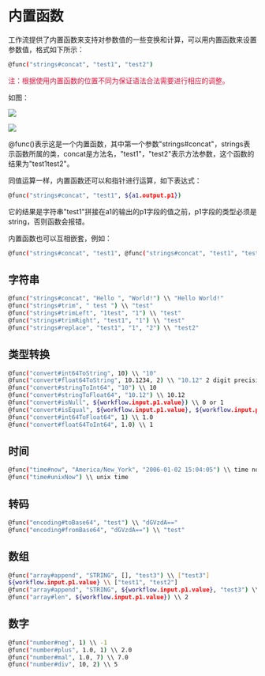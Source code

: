 # 内置函数 #

工作流提供了内置函数来支持对参数值的一些变换和计算，可以用内置函数来设置参数值，格式如下所示：
```bash
@func("strings#concat", "test1", "test2")
```
<font color=#DC143C>注：根据使用内置函数的位置不同为保证语法合法需要进行相应的调整。</font>

如图：

![](http://stepflow-docs.cn-bj.ufileos.com/inner001.png)

![](http://stepflow-docs.cn-bj.ufileos.com/inner002.png)


@func()表示这是一个内置函数，其中第一个参数"strings#concat"，strings表示函数所属的类，concat是方法名，"test1"，"test2"表示方法参数，这个函数的结果为"test1test2"。

同值运算一样，内置函数还可以和指针进行运算，如下表达式：
```bash
@func("strings#concat", "test1", ${a1.output.p1})
```
它的结果是字符串"test1"拼接在a1的输出的p1字段的值之前，p1字段的类型必须是string，否则函数会报错。

内置函数也可以互相嵌套，例如：
```bash
@func("strings#concat", "test1", @func("strings#concat", "test1", "test2"))
```

## 字符串 ##
```bash
@func("strings#concat", "Hello ", "World!") \\ "Hello World!"
@func("strings#trim", " test ") \\ "test"
@func("strings#trimLeft", "1test", "1") \\ "test"
@func("strings#trimRight", "test1", "1") \\ "test"
@func("strings#replace", "test1", "1", "2") \\ "test2"
```

## 类型转换 ##
```bash
@func("convert#int64ToString", 10) \\ "10"
@func("convert#float64ToString", 10.1234, 2) \\ "10.12" 2 digit precision
@func("convert#stringToInt64", "10") \\ 10
@func("convert#stringToFloat64", "10.12") \\ 10.12
@func("convert#isNull", ${workflow.input.p1.value}) \\ 0 or 1
@func("convert#isEqual", ${workflow.input.p1.value}, ${workflow.input.p2.value}) \\ 0 or 1
@func("convert#int64ToFloat64", 1) \\ 1.0
@func("convert#float64ToInt64", 1.0) \\ 1
```

## 时间 ##
```bash
@func("time#now", "America/New_York", "2006-01-02 15:04:05") \\ time now  string format like "xxxx-xx-xx xx:xx:xx"
@func("time#unixNow") \\ unix time
```

## 转码 ##
```bash
@func("encoding#toBase64", "test") \\ "dGVzdA=="
@func("encoding#fromBase64", "dGVzdA==") \\ "test"
```

## 数组 ##
```bash
@func("array#append", "STRING", [], "test3") \\ ["test3"]
${workflow.input.p1.value} \\ ["test1", "test2"]
@func("array#append", "STRING", ${workflow.input.p1.value}, "test3") \\ ["test1", "test2", "test3"]
@func("array#len", ${workflow.input.p1.value}) \\ 2
```

## 数字 ##
```bash
@func("number#neg", 1) \\ -1
@func("number#plus", 1.0, 1) \\ 2.0
@func("number#mal", 1.0, 7) \\ 7.0
@func("number#div", 10, 2) \\ 5
```
